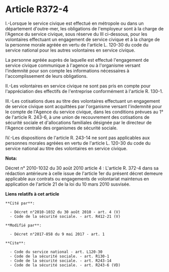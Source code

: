 # Article R372-4

I.-Lorsque le service civique est effectué en métropole ou dans un département d'outre-mer, les obligations de l'employeur
sont à la charge de l'Agence du service civique, sous réserve du III ci-dessous, pour les volontaires effectuant un
engagement de service civique et à la charge de la personne morale agréée en vertu de l'article L. 120-30 du code du service
national pour les autres volontaires en service civique. 

La personne agréée auprès de laquelle est effectué l'engagement de service civique communique à l'agence ou à l'organisme
versant l'indemnité pour son compte les informations nécessaires à l'accomplissement de leurs obligations. 

II.-Les volontaires en service civique ne sont pas pris en compte pour l'appréciation des effectifs de l'entreprise
conformément à l'article R. 130-1. 

III.-Les cotisations dues au titre des volontaires effectuant un engagement de service civique sont acquittées par
l'organisme versant l'indemnité pour le compte de l'Agence du service civique, dans les conditions prévues au 1° de l'article
R. 243-6, à une union de recouvrement des cotisations de sécurité sociale et d'allocations familiales désignée par le
directeur de l'Agence centrale des organismes de sécurité sociale. 

IV.-Les dispositions de l'article R. 243-14 ne sont pas applicables aux personnes morales agréées en vertu de l'article L.
120-30 du code du service national au titre des volontaires en service civique.

**Nota:**

Décret n° 2010-1032 du 30 août 2010 article 4 : L'article R. 372-4 dans sa rédaction antérieure à celle issue de l'article
1er du présent décret demeure applicable aux contrats ou engagements de volontariat maintenus en application de l'article 21
de la loi du 10 mars 2010 susvisée.

**Liens relatifs à cet article**

	**Cité par**:

	  - Décret n°2010-1032 du 30 août 2010 - art. 4 (V)
	  - Code de la sécurité sociale. - art. R412-21 (V)

	**Modifié par**:

	  - Décret n°2017-858 du 9 mai 2017 - art. 1

	**Cite**:

	  - Code du service national - art. L120-30
	  - Code de la sécurité sociale. - art. R130-1
	  - Code de la sécurité sociale. - art. R243-14
	  - Code de la sécurité sociale. - art. R243-6 (VD)
